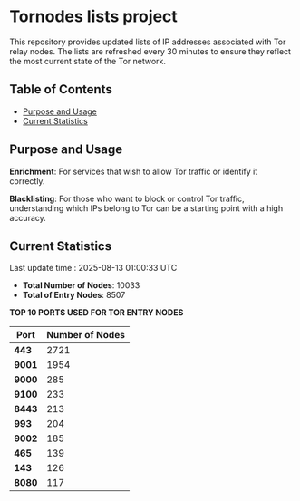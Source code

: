 # Tornodes lists project

This repository provides updated lists of IP addresses associated with Tor relay nodes. The lists are refreshed every 30 minutes to ensure they reflect the most current state of the Tor network.

## Table of Contents

- [Purpose and Usage](#purpose-and-usage)
- [Current Statistics](#current-statistics)


## Purpose and Usage

**Enrichment**: For services that wish to allow Tor traffic or identify it correctly.

**Blacklisting**: For those who want to block or control Tor traffic, understanding which IPs belong to Tor can be a starting point with a high accuracy.

## Current Statistics

Last update time : 2025-08-13 01:00:33 UTC

- **Total Number of Nodes**: 10033
- **Total of Entry Nodes**: 8507

**TOP 10 PORTS USED FOR TOR ENTRY NODES**

| **Port** | **Number of Nodes** |
|------|-----------------|
| **443**   | 2721  |
| **9001**   | 1954  |
| **9000**   | 285  |
| **9100**   | 233  |
| **8443**   | 213  |
| **993**   | 204  |
| **9002**   | 185  |
| **465**   | 139  |
| **143**   | 126  |
| **8080**   | 117  |

